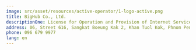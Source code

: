 ```yaml
---
image: src/asset/resources/active-operator/1-logo-active.png
title: BigHub Co., Ltd.
descriptionOne: License for Operation and Provision of Internet Service
address: 06, Street 616, Sangkat Boeung Kak 2, Khan Tuol Kok, Phnom Penh
phone: 096 679 9977
lang: en
---
```

